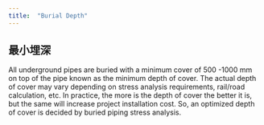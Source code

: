 ```yaml
---
title:  "Burial Depth"
---
```


## 最小埋深

All underground pipes are buried with a minimum cover of 500 -1000 mm on top of the pipe
known as the minimum depth of cover.
The actual depth of cover may vary depending on stress analysis requirements, rail/road calculation, etc.
In practice, the more is the depth of cover the better it is, but the same will increase project installation cost.
So, an optimized depth of cover is decided by buried piping stress analysis.

